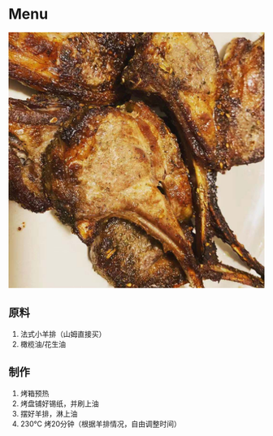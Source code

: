 # Menu

![&#x70E4;&#x6CD5;&#x5F0F;&#x5C0F;&#x7F8A;&#x6392;](.gitbook/assets/201575880964_.pic.jpg)

## 原料

1. 法式小羊排（山姆直接买）
2. 橄榄油/花生油

## 制作

1. 烤箱预热
2. 烤盘铺好锡纸，并刷上油
3. 摆好羊排，淋上油
4. 230°C 烤20分钟（根据羊排情况，自由调整时间）

